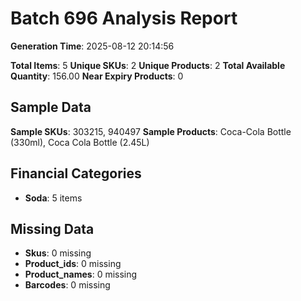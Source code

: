 # Batch 696 Analysis Report

**Generation Time**: 2025-08-12 20:14:56

**Total Items**: 5
**Unique SKUs**: 2
**Unique Products**: 2
**Total Available Quantity**: 156.00
**Near Expiry Products**: 0

## Sample Data
**Sample SKUs**: 303215, 940497
**Sample Products**: Coca-Cola Bottle (330ml), Coca Cola Bottle (2.45L)

## Financial Categories
- **Soda**: 5 items

## Missing Data
- **Skus**: 0 missing
- **Product_ids**: 0 missing
- **Product_names**: 0 missing
- **Barcodes**: 0 missing
